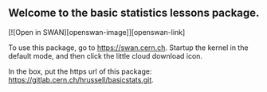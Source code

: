 ## Welcome to the basic statistics lessons package.


[![Open in SWAN][openswan-image]][openswan-link]

To use this package, go to https://swan.cern.ch. Startup the kernel in the default mode, and then click the little cloud download icon.

In the box, put the https url of this package: https://gitlab.cern.ch/hrussell/basicstats.git.
